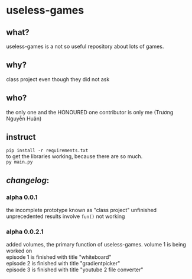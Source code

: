 # useless-games
## what?
useless-games is a not so useful repository about lots of games.
## why?
class project even though they did not ask
## who?
the only one and the HONOURED one contributor is only me (Trương Nguyễn Huân)
## instruct
`pip install -r requirements.txt`<br>to get the libraries working, because there are so much.<br>
`py main.py`
## *changelog*:
### alpha 0.0.1
the incomplete prototype known as "class project"
unfinished unprecedented results involve `fun()` not working
### alpha 0.0.2.1
added volumes, the primary function of useless-games. volume 1 is being worked on<br>
episode 1 is finished with title "whiteboard"<br>
episode 2 is finished with title "gradientpicker"<br>
episode 3 is finished with title "youtube 2 file converter"
